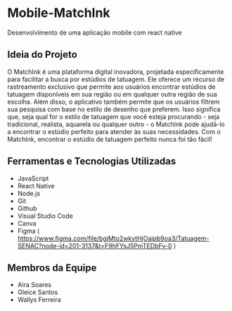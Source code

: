 # Mobile-MatchInk

Desenvolvimento de uma aplicação mobile com react native

## Ideia do Projeto

O MatchInk é uma plataforma digital inovadora, projetada especificamente para facilitar a busca por estúdios de tatuagem. Ele oferece um recurso de rastreamento exclusivo que permite aos usuários encontrar estúdios de tatuagem disponíveis em sua região ou em qualquer outra região de sua escolha. Além disso, o aplicativo também permite que os usuários filtrem sua pesquisa com base no estilo de desenho que preferem. Isso significa que, seja qual for o estilo de tatuagem que você esteja procurando - seja tradicional, realista, aquarela ou qualquer outro - o MatchInk pode ajudá-lo a encontrar o estúdio perfeito para atender às suas necessidades. Com o MatchInk, encontrar o estúdio de tatuagem perfeito nunca foi tão fácil!

## Ferramentas e Tecnologias Utilizadas

- JavaScript
- React Native
- Node.js
- Git 
- Github
- Visual Studio Code
- Canva 
- Figma ( https://www.figma.com/file/bgiMto2wkytHjOajpb9oa3/Tatuagem-SENAC?node-id=201-3137&t=F9hFYsJ5PmTEDbFv-0 ) 


## Membros da Equipe

- Aira Soares
- Gleice Santos
- Wallys Ferreira